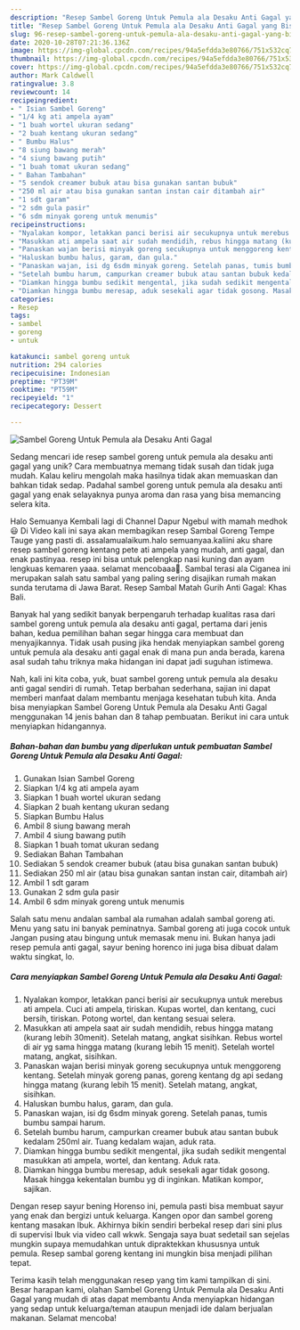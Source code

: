 ```yaml
---
description: "Resep Sambel Goreng Untuk Pemula ala Desaku Anti Gagal yang Bisa Manjain Lidah"
title: "Resep Sambel Goreng Untuk Pemula ala Desaku Anti Gagal yang Bisa Manjain Lidah"
slug: 96-resep-sambel-goreng-untuk-pemula-ala-desaku-anti-gagal-yang-bisa-manjain-lidah
date: 2020-10-28T07:21:36.136Z
image: https://img-global.cpcdn.com/recipes/94a5efdda3e80766/751x532cq70/sambel-goreng-untuk-pemula-ala-desaku-anti-gagal-foto-resep-utama.jpg
thumbnail: https://img-global.cpcdn.com/recipes/94a5efdda3e80766/751x532cq70/sambel-goreng-untuk-pemula-ala-desaku-anti-gagal-foto-resep-utama.jpg
cover: https://img-global.cpcdn.com/recipes/94a5efdda3e80766/751x532cq70/sambel-goreng-untuk-pemula-ala-desaku-anti-gagal-foto-resep-utama.jpg
author: Mark Caldwell
ratingvalue: 3.8
reviewcount: 14
recipeingredient:
- " Isian Sambel Goreng"
- "1/4 kg ati ampela ayam"
- "1 buah wortel ukuran sedang"
- "2 buah kentang ukuran sedang"
- " Bumbu Halus"
- "8 siung bawang merah"
- "4 siung bawang putih"
- "1 buah tomat ukuran sedang"
- " Bahan Tambahan"
- "5 sendok creamer bubuk atau bisa gunakan santan bubuk"
- "250 ml air atau bisa gunakan santan instan cair ditambah air"
- "1 sdt garam"
- "2 sdm gula pasir"
- "6 sdm minyak goreng untuk menumis"
recipeinstructions:
- "Nyalakan kompor, letakkan panci berisi air secukupnya untuk merebus ati ampela. Cuci ati ampela, tiriskan. Kupas wortel, dan kentang, cuci bersih, tiriskan. Potong wortel, dan kentang sesuai selera."
- "Masukkan ati ampela saat air sudah mendidih, rebus hingga matang (kurang lebih 30menit). Setelah matang, angkat sisihkan. Rebus wortel di air yg sama hingga matang (kurang lebih 15 menit). Setelah wortel matang, angkat, sisihkan."
- "Panaskan wajan berisi minyak goreng secukupnya untuk menggoreng kentang. Setelah minyak goreng panas, goreng kentang dg api sedang hingga matang (kurang lebih 15 menit). Setelah matang, angkat, sisihkan."
- "Haluskan bumbu halus, garam, dan gula."
- "Panaskan wajan, isi dg 6sdm minyak goreng. Setelah panas, tumis bumbu sampai harum."
- "Setelah bumbu harum, campurkan creamer bubuk atau santan bubuk kedalam 250ml air. Tuang kedalam wajan, aduk rata."
- "Diamkan hingga bumbu sedikit mengental, jika sudah sedikit mengental masukkan ati ampela, wortel, dan kentang. Aduk rata."
- "Diamkan hingga bumbu meresap, aduk sesekali agar tidak gosong. Masak hingga kekentalan bumbu yg di inginkan. Matikan kompor, sajikan."
categories:
- Resep
tags:
- sambel
- goreng
- untuk

katakunci: sambel goreng untuk 
nutrition: 294 calories
recipecuisine: Indonesian
preptime: "PT39M"
cooktime: "PT59M"
recipeyield: "1"
recipecategory: Dessert

---
```



![Sambel Goreng Untuk Pemula ala Desaku Anti Gagal](https://img-global.cpcdn.com/recipes/94a5efdda3e80766/751x532cq70/sambel-goreng-untuk-pemula-ala-desaku-anti-gagal-foto-resep-utama.jpg)

Sedang mencari ide resep sambel goreng untuk pemula ala desaku anti gagal yang unik? Cara membuatnya memang tidak susah dan tidak juga mudah. Kalau keliru mengolah maka hasilnya tidak akan memuaskan dan bahkan tidak sedap. Padahal sambel goreng untuk pemula ala desaku anti gagal yang enak selayaknya punya aroma dan rasa yang bisa memancing selera kita.

Halo Semuanya Kembali lagi di Channel Dapur Ngebul with mamah medhok 😃 Di Video kali ini saya akan membagikan resep Sambal Goreng Tempe Tauge yang pasti di. assalamualaikum.halo semuanyaa.kaliini aku share resep sambel goreng kentang pete ati ampela yang mudah, anti gagal, dan enak pastinyaa. resep ini bisa untuk pelengkap nasi kuning dan ayam lengkuas kemaren yaaa. selamat mencobaaa🌟. Sambal terasi ala Ciganea ini merupakan salah satu sambal yang paling sering disajikan rumah makan sunda terutama di Jawa Barat. Resep Sambal Matah Gurih Anti Gagal: Khas Bali.

Banyak hal yang sedikit banyak berpengaruh terhadap kualitas rasa dari sambel goreng untuk pemula ala desaku anti gagal, pertama dari jenis bahan, kedua pemilihan bahan segar hingga cara membuat dan menyajikannya. Tidak usah pusing jika hendak menyiapkan sambel goreng untuk pemula ala desaku anti gagal enak di mana pun anda berada, karena asal sudah tahu triknya maka hidangan ini dapat jadi suguhan istimewa.


Nah, kali ini kita coba, yuk, buat sambel goreng untuk pemula ala desaku anti gagal sendiri di rumah. Tetap berbahan sederhana, sajian ini dapat memberi manfaat dalam membantu menjaga kesehatan tubuh kita. Anda bisa menyiapkan Sambel Goreng Untuk Pemula ala Desaku Anti Gagal menggunakan 14 jenis bahan dan 8 tahap pembuatan. Berikut ini cara untuk menyiapkan hidangannya.

<!--inarticleads1-->

##### Bahan-bahan dan bumbu yang diperlukan untuk pembuatan Sambel Goreng Untuk Pemula ala Desaku Anti Gagal:

1. Gunakan  Isian Sambel Goreng
1. Siapkan 1/4 kg ati ampela ayam
1. Siapkan 1 buah wortel ukuran sedang
1. Siapkan 2 buah kentang ukuran sedang
1. Siapkan  Bumbu Halus
1. Ambil 8 siung bawang merah
1. Ambil 4 siung bawang putih
1. Siapkan 1 buah tomat ukuran sedang
1. Sediakan  Bahan Tambahan
1. Sediakan 5 sendok creamer bubuk (atau bisa gunakan santan bubuk)
1. Sediakan 250 ml air (atau bisa gunakan santan instan cair, ditambah air)
1. Ambil 1 sdt garam
1. Gunakan 2 sdm gula pasir
1. Ambil 6 sdm minyak goreng untuk menumis


Salah satu menu andalan sambal ala rumahan adalah sambal goreng ati. Menu yang satu ini banyak peminatnya. Sambal goreng ati juga cocok untuk Jangan pusing atau bingung untuk memasak menu ini. Bukan hanya jadi resep pemula anti gagal, sayur bening horenco ini juga bisa dibuat dalam waktu singkat, lo. 

<!--inarticleads2-->

##### Cara menyiapkan Sambel Goreng Untuk Pemula ala Desaku Anti Gagal:

1. Nyalakan kompor, letakkan panci berisi air secukupnya untuk merebus ati ampela. Cuci ati ampela, tiriskan. Kupas wortel, dan kentang, cuci bersih, tiriskan. Potong wortel, dan kentang sesuai selera.
1. Masukkan ati ampela saat air sudah mendidih, rebus hingga matang (kurang lebih 30menit). Setelah matang, angkat sisihkan. Rebus wortel di air yg sama hingga matang (kurang lebih 15 menit). Setelah wortel matang, angkat, sisihkan.
1. Panaskan wajan berisi minyak goreng secukupnya untuk menggoreng kentang. Setelah minyak goreng panas, goreng kentang dg api sedang hingga matang (kurang lebih 15 menit). Setelah matang, angkat, sisihkan.
1. Haluskan bumbu halus, garam, dan gula.
1. Panaskan wajan, isi dg 6sdm minyak goreng. Setelah panas, tumis bumbu sampai harum.
1. Setelah bumbu harum, campurkan creamer bubuk atau santan bubuk kedalam 250ml air. Tuang kedalam wajan, aduk rata.
1. Diamkan hingga bumbu sedikit mengental, jika sudah sedikit mengental masukkan ati ampela, wortel, dan kentang. Aduk rata.
1. Diamkan hingga bumbu meresap, aduk sesekali agar tidak gosong. Masak hingga kekentalan bumbu yg di inginkan. Matikan kompor, sajikan.


Dengan resep sayur bening Horenso ini, pemula pasti bisa membuat sayur yang enak dan bergizi untuk keluarga. Kangen opor dan sambel goreng kentang masakan Ibuk. Akhirnya bikin sendiri berbekal resep dari sini plus di supervisi Ibuk via video call wkwk. Sengaja saya buat sedetail san sejelas mungkin supaya memudahkan untuk dipraktekkan khususnya untuk pemula. Resep sambal goreng kentang ini mungkin bisa menjadi pilihan tepat. 

Terima kasih telah menggunakan resep yang tim kami tampilkan di sini. Besar harapan kami, olahan Sambel Goreng Untuk Pemula ala Desaku Anti Gagal yang mudah di atas dapat membantu Anda menyiapkan hidangan yang sedap untuk keluarga/teman ataupun menjadi ide dalam berjualan makanan. Selamat mencoba!
